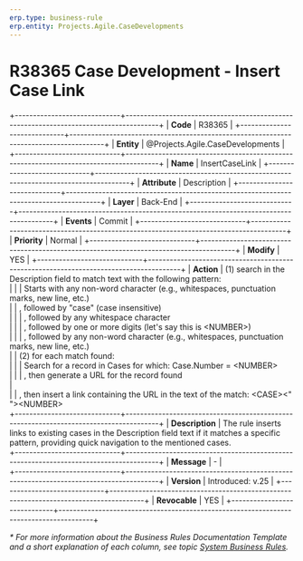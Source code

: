 ```yaml
---
erp.type: business-rule
erp.entity: Projects.Agile.CaseDevelopments
---
```


# R38365 Case Development - Insert Case Link
+-----------------------------+---------------------------------------------------------------------------------------+
| **Code**                    | R38365                                                                                |
+-----------------------------+---------------------------------------------------------------------------------------+
| **Entity**                  | @Projects.Agile.CaseDevelopments                                                      |
+-----------------------------+---------------------------------------------------------------------------------------+
| **Name**                    | InsertCaseLink                                                                        |
+-----------------------------+---------------------------------------------------------------------------------------+
| **Attribute**               | Description                                                                           |
+-----------------------------+---------------------------------------------------------------------------------------+
| **Layer**                   | Back-End                                                                              |
+-----------------------------+---------------------------------------------------------------------------------------+
| **Events**                  | Commit                                                                                |
+-----------------------------+---------------------------------------------------------------------------------------+
| **Priority**                | Normal                                                                                |
+-----------------------------+---------------------------------------------------------------------------------------+
| **Modify**                  | YES                                                                                   |
+-----------------------------+---------------------------------------------------------------------------------------+
| **Action**                  | (1) search in the Description field to match text with the following pattern:<br>     |
|                             | Starts with any non-word character (e.g., whitespaces, punctuation marks, new line, etc.)<br>
|                             | , followed by "case" (case insensitive)<br>                                           | 
|                             | , followed by any whitespace character<br>                                            |
|                             | , followed by one or more digits (let's say this is \<NUMBER>)<br>                    |
|                             | , followed by any non-word character (e.g., whitespaces, punctuation marks, new line, etc.)<br>
|                             | (2) for each match found:<br>                                                         |
|                             | Search for a record in Cases for which: Case.Number = \<NUMBER><br>                   |
|                             | , then generate a URL for the record found<br>                                        |                                  
|                             | , then insert a link containing the URL in the text of the match: \<CASE><" ">\<NUMBER>     
+-----------------------------+---------------------------------------------------------------------------------------+
| **Description**             | The rule inserts links to existing cases in the Description field text if it matches a specific pattern, providing quick navigation to the mentioned cases.             
+-----------------------------+---------------------------------------------------------------------------------------+
| **Message**                 | \-                                                                                    |                         
+-----------------------------+---------------------------------------------------------------------------------------+
| **Version**                 | Introduced: v.25                                                                      |
+-----------------------------+---------------------------------------------------------------------------------------+
| **Revocable**               | YES                                                                                   |
+-----------------------------+---------------------------------------------------------------------------------------+

*\* For more information about the Business Rules Documentation Template and a short explanation of each column, see
topic [System Business Rules](../templates/template-description-system-business-rules.md).*
